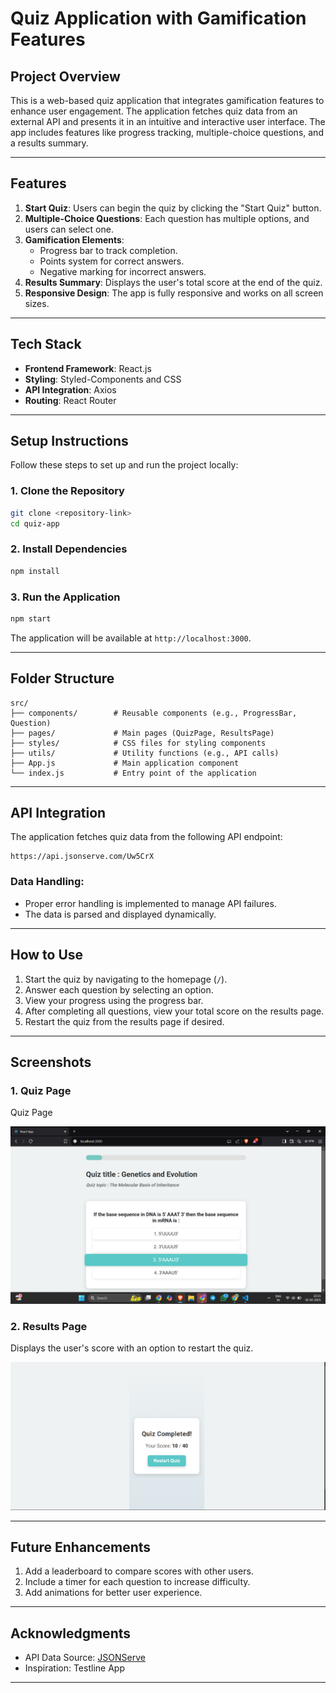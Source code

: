 # Quiz Application with Gamification Features

## **Project Overview**
This is a web-based quiz application that integrates gamification features to enhance user engagement. The application fetches quiz data from an external API and presents it in an intuitive and interactive user interface. The app includes features like progress tracking, multiple-choice questions, and a results summary.

---

## **Features**
1. **Start Quiz**: Users can begin the quiz by clicking the "Start Quiz" button.
2. **Multiple-Choice Questions**: Each question has multiple options, and users can select one.
3. **Gamification Elements**:
   - Progress bar to track completion.
   - Points system for correct answers.
   - Negative marking for incorrect answers.
4. **Results Summary**: Displays the user's total score at the end of the quiz.
5. **Responsive Design**: The app is fully responsive and works on all screen sizes.

---

## **Tech Stack**
- **Frontend Framework**: React.js
- **Styling**: Styled-Components and CSS
- **API Integration**: Axios
- **Routing**: React Router

---

## **Setup Instructions**
Follow these steps to set up and run the project locally:

### 1. Clone the Repository
```bash
git clone <repository-link>
cd quiz-app
```

### 2. Install Dependencies
```bash
npm install
```

### 3. Run the Application
```bash
npm start
```

The application will be available at `http://localhost:3000`.

---

## **Folder Structure**
```
src/
├── components/        # Reusable components (e.g., ProgressBar, Question)
├── pages/             # Main pages (QuizPage, ResultsPage)
├── styles/            # CSS files for styling components
├── utils/             # Utility functions (e.g., API calls)
├── App.js             # Main application component
└── index.js           # Entry point of the application
```

---

## **API Integration**
The application fetches quiz data from the following API endpoint:
```
https://api.jsonserve.com/Uw5CrX
```
### Data Handling:
- Proper error handling is implemented to manage API failures.
- The data is parsed and displayed dynamically.

---

## **How to Use**
1. Start the quiz by navigating to the homepage (`/`).
2. Answer each question by selecting an option.
3. View your progress using the progress bar.
4. After completing all questions, view your total score on the results page.
5. Restart the quiz from the results page if desired.

---

## **Screenshots**
### 1. Quiz Page
Quiz Page

![alt text](image.png)

### 2. Results Page
Displays the user's score with an option to restart the quiz.

![alt text](image-1.png)

---


## **Future Enhancements**
1. Add a leaderboard to compare scores with other users.
2. Include a timer for each question to increase difficulty.
3. Add animations for better user experience.

---

## **Acknowledgments**
- API Data Source: [JSONServe](https://jsonserve.com)
- Inspiration: Testline App

---


